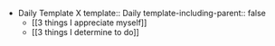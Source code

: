 - Daily Template X
  template:: Daily
  template-including-parent:: false
	- [[3 things I appreciate myself]]
	- [[3 things I determine to do]]